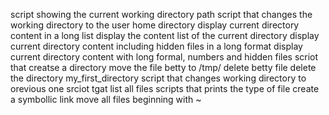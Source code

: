 script showing the current working directory path
script that changes the working directory to the user home directory
display current directory content in a long list
display the content list of the current directory
display current directory content including hidden files in a long format
display current directory content with long formal, numbers and hidden files
scriot that creatse a directory
move the file betty to /tmp/
delete betty file
delete the directory my_first_directory
script that changes working directory to orevious one
srciot tgat list all files
scripts that prints the type of file
create a symbollic link
move all files beginning with ~
